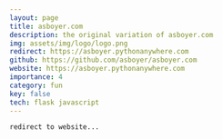 ```yaml
---
layout: page
title: asboyer.com
description: the original variation of asboyer.com
img: assets/img/logo/logo.png
redirect: https://asboyer.pythonanywhere.com
github: https://github.com/asboyer/asboyer.com
website: https://asboyer.pythonanywhere.com
importance: 4
category: fun
key: false
tech: flask javascript
---
```


    redirect to website...
